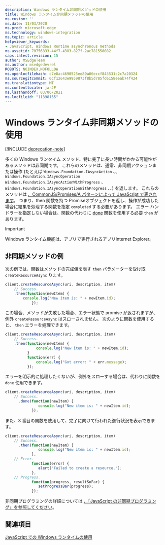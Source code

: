 ```yaml
---
description: Windows ランタイム非同期メソッドの使用
title: Windows ランタイム非同期メソッドの使用
ms.custom: ''
ms.date: 11/03/2020
ms.prod: microsoft-edge
ms.technology: windows-integration
ms.topic: article
helpviewer_keywords:
- JavaScript, Windows Runtime asynchronous methods
ms.assetid: 70756833-44f7-4383-827f-2ac781558082
caps.latest.revision: 15
author: MSEdgeTeam
ms.author: msedgedevrel
ROBOTS: NOINDEX,NOFOLLOW
ms.openlocfilehash: c7e8ac4690525ee89a06eccf843531c2c7a20324
ms.sourcegitcommit: 6cf12643e9959873f8b5d785fd6158eeab74f424
ms.translationtype: MT
ms.contentlocale: ja-JP
ms.lasthandoff: 03/06/2021
ms.locfileid: "11398155"
---
```

# <a name="using-windows-runtime-asynchronous-methods"></a>Windows ランタイム非同期メソッドの使用  

[!INCLUDE [deprecation-note](../includes/legacy-edge-note.md)]  

多くの Windows ランタイム メソッド、特に完了に長い時間がかかる可能性があるメソッドは非同期です。  これらのメソッドは、通常、非同期アクションまたは操作 \(たとえば `Windows.Foundation.IAsyncAction` 、、 `Windows.Foundation.IAsyncOperation` `Windows.Foundation.IAsyncActionWithProgress` 、 `Windows.Foundation.IAsyncOperationWithProgress` 、、\) を返します。  これらのメソッドは [、CommonJS/Promises/A パターンによって JavaScript で表されます][CommonjsWikiPromises]。  つまり、then 関数を持つ Promise[][PreviousVersionsWindowsAppsBr229728]オブジェクトを返し、操作が成功した場合に結果を処理する関数を指定 `completed` する必要があります。  エラー ハンドラーを指定しない場合は、関数の代わりに [done][PreviousVersionsWindowsAppsHr701079] 関数を使用する必要 `then` があります。  

> [!IMPORTANT]
> Windows ランタイム機能は、アプリで実行されるアプリInternet Explorer。  

## <a name="examples-of-asynchronous-methods"></a>非同期メソッドの例  

次の例では、関数はメソッドの完成値を表す `then` パラメーターを受け取 `createResourceAsync` ります。  

```javascript
client.createResourceAsync(uri, description, item)
    // Success.
    .then(function(newItem) {
        console.log("New item is: " + newItem.id);
            });
```  

この場合、メソッドが失敗した場合、エラー状態で promise が返されますが、例外 `createResourceAsync` はスローされません。  次のように関数を使用すると、 `then` エラーを処理できます。  

```javascript
client.createResourceAsync(uri, description, item)
    // Success.
    .then(function(newItem) {
              console.log("New item is: " + newItem.id);
          }
          function(err) {
              console.log("Got error: " + err.message);
          });
```  

エラーを明示的に処理したくないが、例外をスローする場合は、代わりに関数を `done` 使用できます。  

```javascript
client.createResourceAsync(uri, description, item)
    // Success.
      .done(function(newItem) {
               console.log("New item is: " + newItem.id);
            });
```  

また、3 番目の関数を使用して、完了に向けて行われた進行状況を表示できます。  

```javascript
client.createResourceAsync(uri, description, item)
    // Success.
      .then(function(newItem) {
               console.log("New item is: " + newItem.id);
            },
    // Error.
            function(error) {
               alert("Failed to create a resource.");
            },
    // Progress.
            function(progress, resultSoFar) {
               setProgressBar(progress);
            });
```  

非同期プログラミングの詳細については [、「JavaScript の非同期プログラミング」を参照してください][PreviousVersionsWindowsAppsHh700330]。  

## <a name="see-also"></a>関連項目  

[JavaScript での Windows ランタイムの使用][WindowsRuntimeJavascript]  

<!-- links -->  

[WindowsRuntimeJavascript]: ./using-the-windows-runtime-in-javascript.md "JavaScript で Windows ランタイムを使用|Microsoft Docs"  

[PreviousVersionsWindowsAppsBr229728]: /previous-versions/windows/apps/br229728(v=win.10) "Promise.then メソッド|Microsoft Docs"  
[PreviousVersionsWindowsAppsHh700330]: /previous-versions/windows/apps/hh700330(v=win.10) "JavaScript (HTML) の非同期プログラミング|Microsoft Docs"
[PreviousVersionsWindowsAppsHr701079]: /previous-versions/windows/apps/hh701079(v=win.10) "Promise.done メソッド|Microsoft Docs"  

[CommonjsWikiPromises]: http://wiki.commonjs.org/wiki/Promises "Promises |CommonJS Spec Wiki"  
